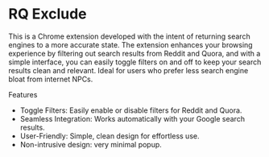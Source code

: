# RQ Exclude

This is a Chrome extension developed with the intent of returning search engines to a more accurate state. 
The extension enhances your browsing experience by filtering out search results from Reddit and Quora, and with 
a simple interface, you can easily toggle filters on and off to keep your search results clean and relevant. 
Ideal for users who prefer less search engine bloat from internet NPCs. 

Features
- Toggle Filters: Easily enable or disable filters for Reddit and Quora.
- Seamless Integration: Works automatically with your Google search results.
- User-Friendly: Simple, clean design for effortless use.
- Non-intrusive design: very minimal popup. 
